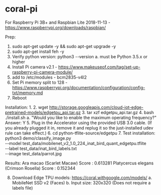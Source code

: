 # coral-pi

For Raspberry Pi 3B+ and Raspbian Lite 2018-11-13 - https://www.raspberrypi.org/downloads/raspbian/

Prep:
1. sudo apt-get update -y && sudo apt-get upgrade -y
2. sudo apt-get install feh -y
3. Verify python version: python3 --version
   a. must be Python 3.5.x or higher
4. Install Pi camera v2.1 - https://www.makeuseof.com/tag/set-up-raspberry-pi-camera-module/
5. add to /etc/modules - bcm2835-v4l2
6. Set Pi memory split to 128 - https://www.raspberrypi.org/documentation/configuration/config-txt/memory.md
7. Reboot

Installation:
1. 
2. wget http://storage.googleapis.com/cloud-iot-edge-pretrained-models/edgetpu_api.tar.gz
3. tar xzf edgetpu_api.tar.gz
4. bash ./install.sh
   a. "Would you like to enable the maximum operating frequency?" Answer: Y
5. Plug in the Accelerator using the provided USB 3.0 cable. (If you already plugged it in, remove it and replug it so the just-installed udev rule can take effect.)
6. cd python-tflite-source/edgetpu
7. Test installation: 
python3 demo/classify_image.py \
--model test_data/mobilenet_v2_1.0_224_inat_bird_quant_edgetpu.tflite \
--label test_data/inat_bird_labels.txt \
--image test_data/parrot.jpg

Results:
Ara macao (Scarlet Macaw)
Score :  0.613281
Platycercus elegans (Crimson Rosella)
Score :  0.152344

8. Download Edge TPU models: https://coral.withgoogle.com/models/
   a. MobileNet SSD v2 (Faces)
   b. Input size: 320x320 (Does not require a labels file)



